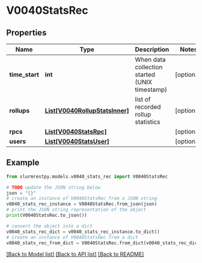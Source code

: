 # V0040StatsRec


## Properties

Name | Type | Description | Notes
------------ | ------------- | ------------- | -------------
**time_start** | **int** | When data collection started (UNIX timestamp) | [optional]
**rollups** | [**List[V0040RollupStatsInner]**](V0040RollupStatsInner.md) | list of recorded rollup statistics | [optional]
**rpcs** | [**List[V0040StatsRpc]**](V0040StatsRpc.md) |  | [optional]
**users** | [**List[V0040StatsUser]**](V0040StatsUser.md) |  | [optional]

## Example

```python
from slurmrestpy.models.v0040_stats_rec import V0040StatsRec

# TODO update the JSON string below
json = "{}"
# create an instance of V0040StatsRec from a JSON string
v0040_stats_rec_instance = V0040StatsRec.from_json(json)
# print the JSON string representation of the object
print(V0040StatsRec.to_json())

# convert the object into a dict
v0040_stats_rec_dict = v0040_stats_rec_instance.to_dict()
# create an instance of V0040StatsRec from a dict
v0040_stats_rec_from_dict = V0040StatsRec.from_dict(v0040_stats_rec_dict)
```
[[Back to Model list]](../README.md#documentation-for-models) [[Back to API list]](../README.md#documentation-for-api-endpoints) [[Back to README]](../README.md)


